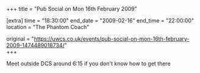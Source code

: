 +++
title = "Pub Social on Mon 16th February 2009"

[extra]
time = "18:30:00"
end_date = "2009-02-16"
end_time = "22:00:00"
location = "The Phantom Coach"

original = "https://uwcs.co.uk/events/pub-social-on-mon-16th-february-2009-1474489018734/"    
+++

Meet outside DCS around 6:15 if you don't know how to get there

